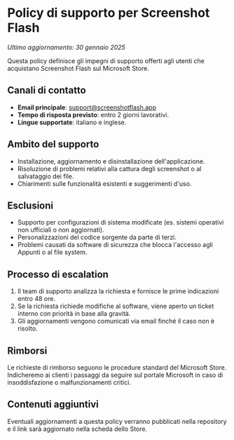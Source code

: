 # Policy di supporto per Screenshot Flash

*Ultimo aggiornamento: 30 gennaio 2025*

Questa policy definisce gli impegni di supporto offerti agli utenti che acquistano Screenshot Flash sul Microsoft Store.

## Canali di contatto
- **Email principale**: support@screenshotflash.app
- **Tempo di risposta previsto**: entro 2 giorni lavorativi.
- **Lingue supportate**: italiano e inglese.

## Ambito del supporto
- Installazione, aggiornamento e disinstallazione dell'applicazione.
- Risoluzione di problemi relativi alla cattura degli screenshot o al salvataggio dei file.
- Chiarimenti sulle funzionalità esistenti e suggerimenti d'uso.

## Esclusioni
- Supporto per configurazioni di sistema modificate (es. sistemi operativi non ufficiali o non aggiornati).
- Personalizzazioni del codice sorgente da parte di terzi.
- Problemi causati da software di sicurezza che blocca l'accesso agli Appunti o al file system.

## Processo di escalation
1. Il team di supporto analizza la richiesta e fornisce le prime indicazioni entro 48 ore.
2. Se la richiesta richiede modifiche al software, viene aperto un ticket interno con priorità in base alla gravità.
3. Gli aggiornamenti vengono comunicati via email finché il caso non è risolto.

## Rimborsi
Le richieste di rimborso seguono le procedure standard del Microsoft Store. Indicheremo ai clienti i passaggi da seguire sul portale Microsoft in caso di insoddisfazione o malfunzionamenti critici.

## Contenuti aggiuntivi
Eventuali aggiornamenti a questa policy verranno pubblicati nella repository e il link sarà aggiornato nella scheda dello Store.
